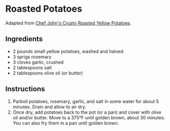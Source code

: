 # Roasted Potatoes

Adapted from [Chef John's Crusty Roasted Yellow Potatoes](http://foodwishes.blogspot.com/2010/07/crusty-roasted-yellow-potatoes-now-with.html).

## Ingredients

- 2 pounds small yellow potatoes, washed and halved.
- 3 sprigs rosemary
- 3 cloves garlic, crushed
- 2 tablespoons salt
- 2 tablespoons olive oil (or butter)

## Instructions

1. Parboil potatoes, rosemary, garlic, and salt in some water for about 5 minutes. Drain and allow to air dry.
2. Once dry, add potatoes back to the pot (or a pan) and cover with olive oil and/or butter. Move to a 375&deg;F until golden brown, about 30 minutes. You can also fry them in a pan until golden brown.
